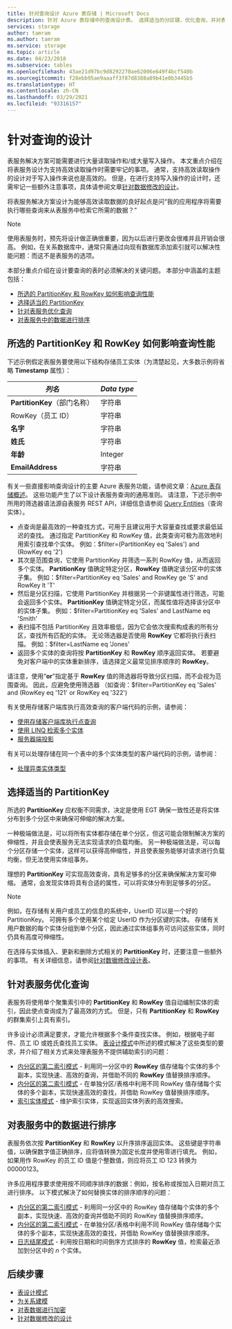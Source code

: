 ```yaml
---
title: 针对查询设计 Azure 表存储 | Microsoft Docs
description: 针对 Azure 表存储中的查询设计表。 选择适当的分区键，优化查询，并对表服务的数据进行排序。
services: storage
author: tamram
ms.author: tamram
ms.service: storage
ms.topic: article
ms.date: 04/23/2018
ms.subservice: tables
ms.openlocfilehash: 43ae21d97bc9d8292270ae62006e649f4bcf540b
ms.sourcegitcommit: f28ebb95ae9aaaff3f87d8388a09b41e0b3445b5
ms.translationtype: HT
ms.contentlocale: zh-CN
ms.lasthandoff: 03/29/2021
ms.locfileid: "93316157"
---
```

# <a name="design-for-querying"></a>针对查询的设计
表服务解决方案可能需要进行大量读取操作和/或大量写入操作。 本文重点介绍在将表服务设计为支持高效读取操作时需要牢记的事项。 通常，支持高效读取操作的设计对于写入操作来说也是高效的。 但是，在进行支持写入操作的设计时，还需牢记一些额外注意事项，具体请参阅文章[针对数据修改的设计](table-storage-design-for-modification.md)。

将表服务解决方案设计为能够高效读取数据的良好起点是问“我的应用程序将需要执行哪些查询来从表服务中检索它所需的数据？”  

> [!NOTE]
> 使用表服务时，预先将设计做正确很重要，因为以后进行更改会很难并且开销会很高。 例如，在关系数据库中，通常只需通过向现有数据库添加索引就可以解决性能问题：而这不是表服务的选项。  
> 
> 

本部分重点介绍在设计要查询的表时必须解决的关键问题。 本部分中涵盖的主题包括：

* [所选的 PartitionKey 和 RowKey 如何影响查询性能](#how-your-choice-of-partitionkey-and-rowkey-impacts-query-performance)
* [选择适当的 PartitionKey](#choosing-an-appropriate-partitionkey)
* [针对表服务优化查询](#optimizing-queries-for-the-table-service)
* [对表服务中的数据进行排序](#sorting-data-in-the-table-service)

## <a name="how-your-choice-of-partitionkey-and-rowkey-impacts-query-performance"></a>所选的 PartitionKey 和 RowKey 如何影响查询性能
下述示例假定表服务要使用以下结构存储员工实体（为清楚起见，大多数示例将省略 **Timestamp** 属性）：  

| *列名* | *Data type* |
| --- | --- |
| **PartitionKey**（部门名称） |字符串 |
| RowKey（员工 ID） |字符串 |
| **名字** |字符串 |
| **姓氏** |字符串 |
| **年龄** |Integer |
| **EmailAddress** |字符串 |

有关一些直接影响查询设计的主要 Azure 表服务功能，请参阅文章：[Azure 表存储概述](table-storage-overview.md)。 这些功能产生了以下设计表服务查询的通用准则。 请注意，下述示例中所用的筛选器语法源自表服务 REST API，详细信息请参阅 [Query Entities](/rest/api/storageservices/Query-Entities)（查询实体）。  

* 点查询是最高效的一种查找方式，可用于且建议用于大容量查找或要求最低延迟的查找。 通过指定 PartitionKey 和 RowKey 值，此类查询可极为高效地利用索引查找单个实体。 例如：$filter=(PartitionKey eq 'Sales') and (RowKey eq '2')  
* 其次是范围查询，它使用 PartitionKey 并筛选一系列 RowKey 值，从而返回多个实体。 **PartitionKey** 值确定特定分区，**RowKey** 值确定该分区中的实体子集。 例如：$filter=PartitionKey eq 'Sales' and RowKey ge 'S' and RowKey lt 'T'  
* 然后是分区扫描，它使用 PartitionKey 并根据另一个非键属性进行筛选，可能会返回多个实体。 **PartitionKey** 值确定特定分区，而属性值将选择该分区中的实体子集。 例如：$filter=PartitionKey eq 'Sales' and LastName eq 'Smith'  
* 表扫描不包括 PartitionKey 且效率极低，因为它会依次搜索构成表的所有分区，查找所有匹配的实体。 无论筛选器是否使用 **RowKey** 它都将执行表扫描。 例如：$filter=LastName eq 'Jones'  
* 返回多个实体的查询将按 **PartitionKey** 和 **RowKey** 顺序返回实体。 若要避免对客户端中的实体重新排序，请选择定义最常见排序顺序的 **RowKey**。  

请注意，使用“**or**”指定基于 **RowKey** 值的筛选器将导致分区扫描，而不会视为范围查询。 因此，应避免使用筛选器 （如查询：$filter=PartitionKey eq 'Sales' and (RowKey eq '121' or RowKey eq '322')  

有关使用存储客户端库执行高效查询的客户端代码的示例，请参阅：  

* [使用存储客户端库执行点查询](table-storage-design-patterns.md#executing-a-point-query-using-the-storage-client-library)
* [使用 LINQ 检索多个实体](table-storage-design-patterns.md#retrieving-multiple-entities-using-linq)
* [服务器端投影](table-storage-design-patterns.md#server-side-projection)  

有关可以处理存储在同一个表中的多个实体类型的客户端代码的示例，请参阅：  

* [处理异类实体类型](table-storage-design-patterns.md#working-with-heterogeneous-entity-types)  

## <a name="choosing-an-appropriate-partitionkey"></a>选择适当的 PartitionKey
所选的 **PartitionKey** 应权衡不同需求，决定是使用 EGT 确保一致性还是将实体分布到多个分区中来确保可伸缩的解决方案。  

一种极端做法是，可以将所有实体都存储在单个分区，但这可能会限制解决方案的伸缩性，并且会使表服务无法实现请求的负载均衡。 另一种极端做法是，可以每个分区存储一个实体，这样可以获得高伸缩性，并且使表服务能够对请求进行负载均衡，但无法使用实体组事务。  

理想的 **PartitionKey** 可实现高效查询，具有足够多的分区来确保解决方案可伸缩。 通常，会发现实体将具有合适的属性，可以将实体分布到足够多的分区。

> [!NOTE]
> 例如，在存储有关用户或员工的信息的系统中，UserID 可以是一个好的 PartitionKey。 可拥有多个使用某个给定 UserID 作为分区键的实体。 存储有关用户数据的每个实体分组到单个分区，因此通过实体组事务可访问这些实体，同时仍具有高度可伸缩性。
> 
> 

在选择与实体插入、更新和删除方式相关的 **PartitionKey** 时，还要注意一些额外的事项。 有关详细信息，请参阅[针对数据修改设计表](table-storage-design-for-modification.md)。  

## <a name="optimizing-queries-for-the-table-service"></a>针对表服务优化查询
表服务将使用单个聚集索引中的 **PartitionKey** 和 **RowKey** 值自动编制实体的索引，因此使点查询成为了最高效的方式。 但是，只有 **PartitionKey** 和 **RowKey** 的群集索引上具有索引。

许多设计必须满足要求，才能允许根据多个条件查找实体。 例如，根据电子邮件、员工 ID 或姓氏查找员工实体。 [表设计模式](table-storage-design-patterns.md)中所述的模式解决了这些类型的要求，并介绍了相关方式来处理表服务不提供辅助索引的问题：  

* [内分区的第二索引模式](table-storage-design-patterns.md#intra-partition-secondary-index-pattern) - 利用同一分区中的 **RowKey** 值存储每个实体的多个副本，实现快速、高效的查询，并借助不同的 **RowKey** 值替换排序顺序。  
* [内分区的第二索引模式](table-storage-design-patterns.md#inter-partition-secondary-index-pattern) - 在单独分区/表格中利用不同 RowKey 值存储每个实体的多个副本，实现快速高效的查找，并借助 RowKey 值替换排序顺序。  
* [索引实体模式](table-storage-design-patterns.md#index-entities-pattern) - 维护索引实体，实现返回实体列表的高效搜索。  

## <a name="sorting-data-in-the-table-service"></a>对表服务中的数据进行排序
表服务依次按 **PartitionKey** 和 **RowKey** 以升序排序返回实体。 这些键是字符串值，以确保数字值正确排序，应将值转换为固定长度并使用零进行填充。 例如，如果用作 RowKey 的员工 ID 值是个整数值，则应将员工 ID 123 转换为 00000123。  

许多应用程序要求使用按不同顺序排序的数据：例如，按名称或按加入日期对员工进行排序。 以下模式解决了如何替换实体的排序顺序的问题：  

* [内分区的第二索引模式](table-storage-design-patterns.md#intra-partition-secondary-index-pattern) - 利用同一分区中的 RowKey 值存储每个实体的多个副本，实现快速、高效的查询并借助不同的 RowKey 值替换排序顺序。  
* [内分区的第二索引模式](table-storage-design-patterns.md#inter-partition-secondary-index-pattern) - 在单独分区/表格中利用不同 RowKey 值存储每个实体的多个副本，实现快速高效的查找，并借助 RowKey 值替换排序顺序。
* [日志结尾模式](table-storage-design-patterns.md#log-tail-pattern) - 利用按日期和时间倒序方式排序的 **RowKey** 值，检索最近添加到分区中的 *n* 个实体。  

## <a name="next-steps"></a>后续步骤

- [表设计模式](table-storage-design-patterns.md)
- [为关系建模](table-storage-design-modeling.md)
- [对表数据进行加密](table-storage-design-encrypt-data.md)
- [针对数据修改的设计](table-storage-design-for-modification.md)